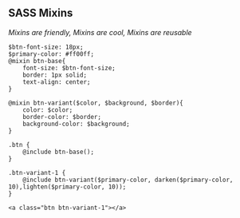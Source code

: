##  SASS Mixins

_Mixins are friendly, Mixins are cool, Mixins are reusable_

```
$btn-font-size: 18px;
$primary-color: #ff00ff;
@mixin btn-base{
    font-size: $btn-font-size;
    border: 1px solid;
    text-align: center;
}

@mixin btn-variant($color, $background, $border){
    color: $color;
    border-color: $border;
    background-color: $background;
}

.btn {
    @include btn-base();
}

.btn-variant-1 {
    @include btn-variant($primary-color, darken($primary-color, 10),lighten($primary-color, 10));
}

<a class="btn btn-variant-1"></a>
```
